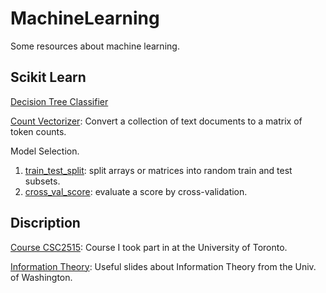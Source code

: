 # MachineLearning

Some resources about machine learning.





## Scikit Learn

[Decision Tree Classifier](https://scikit-learn.org/stable/modules/generated/sklearn.tree.DecisionTreeClassifier.html)

[Count Vectorizer](https://scikit-learn.org/stable/modules/generated/sklearn.feature_extraction.text.CountVectorizer.html): Convert a collection of text documents to a matrix of token counts. 

Model Selection. 
1. [train_test_split](https://scikit-learn.org/stable/modules/generated/sklearn.model_selection.train_test_split.html#sklearn.model_selection.train_test_split): split arrays or matrices into random train and test subsets. 
2. [cross_val_score](https://scikit-learn.org/stable/modules/generated/sklearn.model_selection.cross_val_score.html#sklearn.model_selection.cross_val_score): evaluate a score by cross-validation. 



## Discription

[Course CSC2515](http://www.cs.toronto.edu/~rgrosse/courses/csc2515_2019/): Course I took part in at the University of Toronto.

[Information Theory](https://homes.cs.washington.edu/~anuprao/pubs/CSE533Autumn2010/): Useful slides about Information Theory from the Univ. of Washington.  





### 